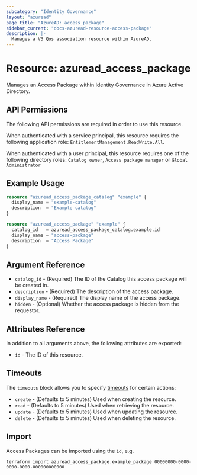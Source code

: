 ```yaml
---
subcategory: "Identity Governance"
layout: "azuread"
page_title: "AzureAD: access_package"
sidebar_current: "docs-azuread-resource-access-package"
description: |-
  Manages a V3 Qos association resource within AzureAD.
---
```


# Resource: azuread_access_package

Manages an Access Package within Identity Governance in Azure Active Directory.

## API Permissions

The following API permissions are required in order to use this resource.

When authenticated with a service principal, this resource requires the following application role: `EntitlementManagement.ReadWrite.All`.

When authenticated with a user principal, this resource requires one of the following directory roles: `Catalog owner`, `Access package manager` or `Global Administrator`


## Example Usage

```terraform
resource "azuread_access_package_catalog" "example" {
  display_name = "example-catalog"
  description  = "Example catalog"
}

resource "azuread_access_package" "example" {
  catalog_id   = azuread_access_package_catalog.example.id
  display_name = "access-package"
  description  = "Access Package"
}
```

## Argument Reference

* `catalog_id` - (Required) The ID of the Catalog this access package will be created in.
* `description` - (Required) The description of the access package.
* `display_name` - (Required) The display name of the access package.
* `hidden` - (Optional) Whether the access package is hidden from the requestor.

## Attributes Reference

In addition to all arguments above, the following attributes are exported:

* `id` - The ID of this resource.

## Timeouts

The `timeouts` block allows you to specify [timeouts](https://www.terraform.io/language/resources/syntax#operation-timeouts) for certain actions:

* `create` - (Defaults to 5 minutes) Used when creating the resource.
* `read` - (Defaults to 5 minutes) Used when retrieving the resource.
* `update` - (Defaults to 5 minutes) Used when updating the resource.
* `delete` - (Defaults to 5 minutes) Used when deleting the resource.

## Import

Access Packages can be imported using the `id`, e.g.

```
terraform import azuread_access_package.example_package 00000000-0000-0000-0000-000000000000
```


